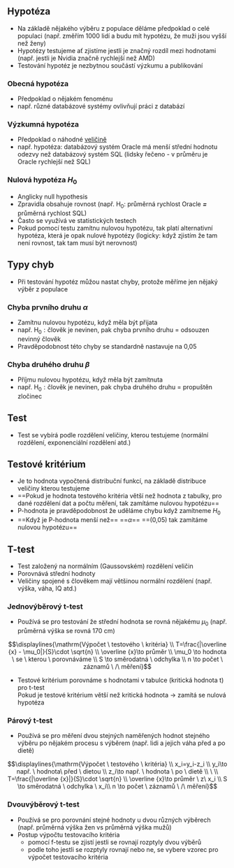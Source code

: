## Hypotéza

- Na základě nějakého výběru z populace děláme předpoklad o celé populaci (např. změřím 1000 lidí a budu mít hypotézu, že muži jsou vyšší než ženy)
- Hypotézy testujeme ať zjistíme jestli je značný rozdíl mezi hodnotami (např. jestli je Nvidia značně rychlejší než AMD)
- Testování hypotéz je nezbytnou součástí výzkumu a publikování

### Obecná hypotéza

- Předpoklad o nějakém fenoménu
- např. různé databázové systémy ovlivňují práci z databází

### Výzkumná hypotéza

- Předpoklad o náhodné [veličině](obsidian://open?vault=Obsidian-UNI&file=7STAZ%2FP%C5%99edn%C3%A1%C5%A1ky%2FVztah%20dvou%20veli%C4%8Din%2C%20pravd%C4%9Bpodobnost%2C%20n%C3%A1hodn%C3%A1%20veli%C4%8Dina)
- např. hypotéza: databázový systém Oracle má menší střední hodnotu odezvy než databázový systém SQL (lidsky řečeno - v průměru je Oracle rychlejší než SQL)

### Nulová hypotéza $H_0$

- Anglicky null hypothesis
- Zpravidla obsahuje rovnost (např. $\mathrm{H_0}$: průměrná rychlost Oracle _**=**_ průměrná rychlost SQL)
- Často se využívá ve statistických testech
- Pokud pomocí testu zamítnu nulovou hypotézu, tak platí alternativní hypotéza, která je opak nulové hypotézy (logicky: když zjistím že tam není rovnost, tak tam musí být nerovnost)

## Typy chyb

- Při testování hypotéz můžou nastat chyby, protože měříme jen nějaký výběr z populace

### Chyba prvního druhu $\alpha$

- Zamítnu nulovou hypotézu, když měla být přijata
- např. $\mathrm{H_0: člověk \ je \ nevinen}$, pak chyba prvního druhu = odsouzen nevinný člověk
- Pravděpodobnost této chyby se standardně nastavuje na 0,05

### Chyba druhého druhu $\beta$

- Příjmu nulovou hypotézu, když měla být zamítnuta
- např. $\mathrm{H_0: člověk \ je \ nevinen}$, pak chyba druhého druhu = propuštěn zločinec

## Test

- Test se vybírá podle rozdělení veličiny, kterou testujeme (normální rozdělení, exponenciální rozdělení atd.)

## Testové kritérium

- Je to hodnota vypočtená distribuční funkcí, na základě distribuce veličiny kterou testujeme
- ==Pokud je hodnota testového kritéria větší než hodnota z tabulky, pro dané rozdělení dat a počtu měření, tak zamítáme nulovou hypotézu==
- P-hodnota je pravděpodobnost že uděláme chybu když zamítneme $H_0$
- ==Když je P-hodnota menší než== ==$\alpha$== ==(0,05) tak zamítáme nulovou hypotézu==

## T-test

- Test založený na normálním (Gaussovském) rozdělení veličin
- Porovnává střední hodnoty
- Veličiny spojené s člověkem mají většinou normální rozdělení (např. výška, váha, IQ atd.)

### Jednovýběrový t-test

- Používá se pro testování že střední hodnota se rovná nějakému $\mu_0$ (např. průměrná výška se rovná 170 cm)

$$\displaylines{\mathrm{Výpočet \ testového \ kritéria} \\  
T=\frac{|\overline {x} - \mu_0|}{S}\cdot \sqrt{n} \\  
\overline {x}\to průměr \\  
\mu_0 \to hodnota \ se \ kterou \ porovnáváme \\  
S \to směrodatná \ odchylka \\  
n \to počet \ záznamů \ /\ měření}$$

- Testové kritérium porovnáme s hodnotami v tabulce (kritická hodnota t) pro t-test  
    Pokud je testové kritérium větší než kritická hodnota → zamítá se nulová hypotéza  
    

### Párový t-test

- Používá se pro měření dvou stejných naměřených hodnot stejného výběru po nějakém procesu s výběrem (např. lidi a jejich váha před a po dietě)

$$\displaylines{\mathrm{Výpočet \ testového \ kritéria} \\  
x_i=y_i-z_i \\  
y_i\to např. \ hodnota\ před \ dietou \\  
z_i\to např. \ hodnota \ po \ dietě  
\\ \ \\  
T=\frac{|\overline {x}|}{S}\cdot \sqrt{n} \\  
\overline {x}\to průměr \ z\ x_i \\  
S \to směrodatná \ odchylka \ x_i\\  
n \to počet \ záznamů \ /\ měření}$$

### Dvouvýběrový t-test

- Používá se pro porovnání stejné hodnoty u dvou různých výběrech (např. průměrná výška žen vs průměrná výška mužů)
- Postup výpočtu testovacího kritéria
    - pomocí f-testu se zjistí jestli se rovnají rozptyly dvou výběrů
    - podle toho jestli se rozptyly rovnají nebo ne, se vybere vzorec pro výpočet testovacího kritéria